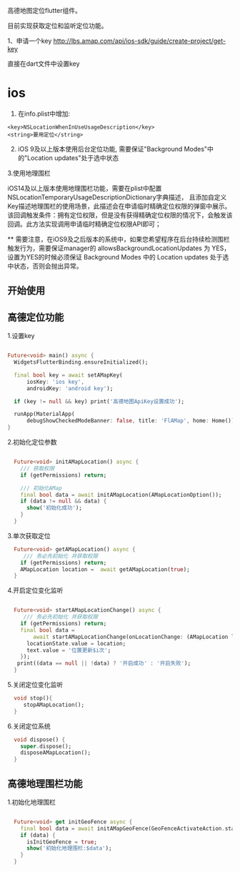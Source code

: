高德地图定位flutter组件。

目前实现获取定位和监听定位功能。

1、申请一个key
http://lbs.amap.com/api/ios-sdk/guide/create-project/get-key

直接在dart文件中设置key

# ios

1. 在info.plist中增加:
```
<key>NSLocationWhenInUseUsageDescription</key>
<string>要用定位</string>
```
2. iOS 9及以上版本使用后台定位功能, 需要保证"Background Modes"中的"Location updates"处于选中状态

3.使用地理围栏

iOS14及以上版本使用地理围栏功能，需要在plist中配置NSLocationTemporaryUsageDescriptionDictionary字典描述，
且添加自定义Key描述地理围栏的使用场景，此描述会在申请临时精确定位权限的弹窗中展示。
该回调触发条件：拥有定位权限，但是没有获得精确定位权限的情况下，会触发该回调。此方法实现调用申请临时精确定位权限API即可；

** 需要注意，在iOS9及之后版本的系统中，如果您希望程序在后台持续检测围栏触发行为，需要保证manager的 allowsBackgroundLocationUpdates 为 YES，
设置为YES的时候必须保证 Background Modes 中的 Location updates 处于选中状态，否则会抛出异常。

## 开始使用
## 高德定位功能
1.设置key
```dart

Future<void> main() async {
  WidgetsFlutterBinding.ensureInitialized();

  final bool key = await setAMapKey(
      iosKey: 'ios key',
      androidKey: 'android key');

  if (key != null && key) print('高德地图ApiKey设置成功');

  runApp(MaterialApp(
      debugShowCheckedModeBanner: false, title: 'FlAMap', home: Home()));
}

```

2.初始化定位参数
```dart

  Future<void> initAMapLocation() async {
    /// 获取权限
    if (getPermissions) return;

    /// 初始化AMap
    final bool data = await initAMapLocation(AMapLocationOption());
    if (data != null && data) {
      show('初始化成功');
    }
  }

```

3.单次获取定位
```dart
  Future<void> getAMapLocation() async {
     /// 务必先初始化 并获取权限
    if (getPermissions) return;
    AMapLocation location =  await getAMapLocation(true);
  }

```

4.开启定位变化监听
```dart

  Future<void> startAMapLocationChange() async {
     /// 务必先初始化 并获取权限
    if (getPermissions) return;
    final bool data =
        await startAMapLocationChange(onLocationChange: (AMapLocation location) {
      locationState.value = location;
      text.value = '位置更新$i次';
    });
   print((data == null || !data) ? '开启成功' : '开启失败');
  }

```
5.关闭定位变化监听
```dart
  void stop(){
     stopAMapLocation();
  }
```

6.关闭定位系统

```dart
  void dispose() {
    super.dispose();
    disposeAMapLocation();
  }
```

## 高德地理围栏功能

1.初始化地理围栏
```dart

  Future<void> get initGeoFence async {
    final bool data = await initAMapGeoFence(GeoFenceActivateAction.stayed);
    if (data) {
      isInitGeoFence = true;
      show('初始化地理围栏:$data');
    }
  }

```
